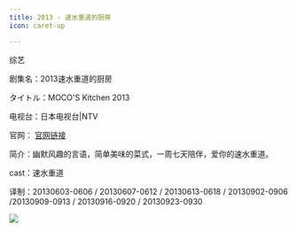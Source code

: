 ```yaml
---
title: 2013 - 速水重道的厨房
icon: caret-up

---
```

综艺

剧集名：2013速水重道的厨房

タイトル：MOCO'S Kitchen 2013

电视台：日本电视台|NTV

官网： [官网链接](https://www.ntv.co.jp/zip/mokomichi/backnumber_201306.html)

简介：幽默风趣的言语，简单美味的菜式，一周七天陪伴，爱你的速水重道。

cast：速水重道

译制：20130603-0606 / 20130607-0612 / 20130613-0618 / 20130902-0906 /20130909-0913 / 20130916-0920 / 20130923-0930

![](https://listpic.tsgsanjiao.com/other/2013moco.jpg)